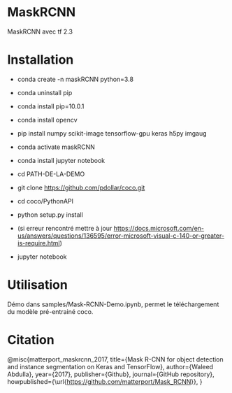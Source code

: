 # MaskRCNN
MaskRCNN avec tf 2.3

# Installation 

* conda create -n maskRCNN python=3.8  

* conda uninstall pip 

* conda install pip=10.0.1 

* conda install opencv  

* pip install numpy scikit-image tensorflow-gpu keras h5py imgaug 

* conda activate maskRCNN 

* conda install jupyter notebook 

* cd PATH-DE-LA-DEMO 

* git clone https://github.com/pdollar/coco.git  

* cd coco/PythonAPI 

* python setup.py install 

* (si erreur rencontré mettre à jour https://docs.microsoft.com/en-us/answers/questions/136595/error-microsoft-visual-c-140-or-greater-is-require.html) 

* jupyter notebook

# Utilisation

Démo dans samples/Mask-RCNN-Demo.ipynb, permet le téléchargement du modèle pré-entrainé coco.

# Citation

@misc{matterport_maskrcnn_2017,
  title={Mask R-CNN for object detection and instance segmentation on Keras and TensorFlow},
  author={Waleed Abdulla},
  year={2017},
  publisher={Github},
  journal={GitHub repository},
  howpublished={\url{https://github.com/matterport/Mask_RCNN}},
}

